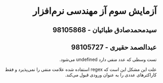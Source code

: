 <div dir="rtl">

# آزمایش سوم آز مهندسی نرم‌افزار

## سیدمحمدصادق طبائیان - 98105868

## عبدالصمد حقیری - 98105727



تست وسطی که عدد منفی دارد undefined می‌شود.

علت این مشکل این است که regex استفاده شده علامت منفی را نمی‌پذیرد و فقط کاراکترهای عددی را به عنوان ورودی قبول می‌کند.

</div>